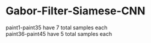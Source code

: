 # Gabor-Filter-Siamese-CNN
paint1-paint35 have 7 total samples each  
paint36-paint45 have 5 total samples each
